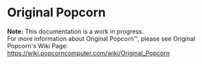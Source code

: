 # Original Popcorn

**Note:** This documentation is a work in progress.  
For more information about Original Popcorn™, please see Original Popcorn's Wiki Page: https://wiki.popcorncomputer.com/wiki/Original_Popcorn
